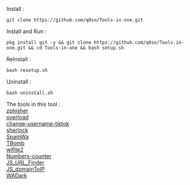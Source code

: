 Install :
```
git clone https://github.com/q0so/Tools-in-one.git
```
Install and Run :
```
pkg install git -y && git clone https://github.com/q0so/Tools-in-one.git && cd Tools-in-one && bash setup.sh
```
ReInstall :
```
bash resetup.sh
```
Uninstall :
```
bash uninstall.sh
```

The tools in this tool :  
[zphisher](https://github.com/htr-tech/zphisher)  
[overload](https://github.com/7zx/overload)  
[change-username-tiktok](https://github.com/0xf15/change-username-tiktok)  
[sherlock](https://github.com/sherlock-project/sherlock)  
[SpamWa](https://github.com/krypton-byte/SpamWa)  
[TBomb](https://github.com/TheSpeedX/TBomb)  
[wifite2](https://github.com/kimocoder/wifite2)  
[Numbers-counter](https://github.com/q0so/Numbers-counter)  
[JS_URL_Finder](https://github.com/securi3ytalent/JS_URL_Finder)  
[JS_domainToIP](https://github.com/securi3ytalent/JS_domainToIP)  
[WADark](https://github.com/cyb3rhex/WADark.git)
